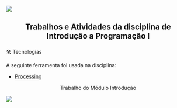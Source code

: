   ![](https://user-images.githubusercontent.com/63982257/105641671-1f4fdc00-5e64-11eb-830d-e8f03debe6f2.png)
## <p align="center">Trabalhos e Atividades da disciplina de Introdução a Programação I</p>

🛠 Tecnologias

A seguinte ferramenta foi usada na disciplina:

- [Processing](https://processing.org/)


<p align="center">Trabalho do Módulo Introdução</p>

![](https://user-images.githubusercontent.com/63982257/105414848-cb9c8300-5c16-11eb-80af-a6033f298654.png)
